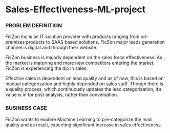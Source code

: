 # Sales-Effectiveness-ML-project

### PROBLEM DEFINITION
FicZon Inc is an IT solution provider with products ranging from on- premises products to SAAS based solutions. FicZon major leads generation channel is digital and through their website.

FicZon business is majorly dependent on the sales force effectiveness. As the market is maturing and more new competitors entering the market, FicZon is experiencing the dip in sales.

Effective sales is dependent on lead quality and as of now, this is based on manual categorization and highly depended on sales staff. Though there is a quality process, which continuously updates the lead categorization, it’s value is in for post analysis, rather than conversation.

### BUSINESS CASE
FicZon wants to explore Machine Learning to pre-categorize the lead quality and as result, expecting significant increase in sales effectiveness.
